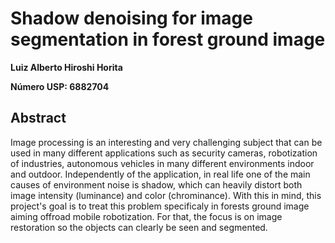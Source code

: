 # **Shadow denoising for image segmentation in forest ground image**

**Luiz Alberto Hiroshi Horita**

**Número USP: 6882704**

## **Abstract**

Image processing is an interesting and very challenging subject that can be used in many different applications such as security cameras, robotization of industries, autonomous vehicles in many different environments indoor and outdoor. Independently of the application, in real life one of the main causes of environment noise is shadow, which can heavily distort both image intensity (luminance) and color (chrominance). With this in mind, this project's goal is to treat this problem specificaly in forests ground image aiming offroad mobile robotization. For that, the focus is on image restoration so the objects can clearly be seen and segmented.